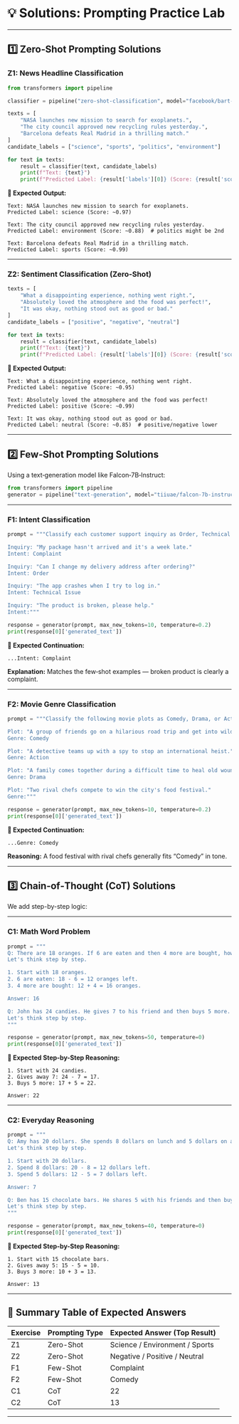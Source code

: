 # **💡 Solutions: Prompting Practice Lab**

***

## **1️⃣ Zero‑Shot Prompting Solutions**

### **Z1: News Headline Classification**

```python
from transformers import pipeline

classifier = pipeline("zero-shot-classification", model="facebook/bart-large-mnli")

texts = [
    "NASA launches new mission to search for exoplanets.",
    "The city council approved new recycling rules yesterday.",
    "Barcelona defeats Real Madrid in a thrilling match."
]
candidate_labels = ["science", "sports", "politics", "environment"]

for text in texts:
    result = classifier(text, candidate_labels)
    print(f"Text: {text}")
    print(f"Predicted Label: {result['labels'][0]} (Score: {result['scores'][0]:.2f})\n")
```

**💭 Expected Output:**

```
Text: NASA launches new mission to search for exoplanets.
Predicted Label: science (Score: ~0.97)

Text: The city council approved new recycling rules yesterday.
Predicted Label: environment (Score: ~0.88)  # politics might be 2nd

Text: Barcelona defeats Real Madrid in a thrilling match.
Predicted Label: sports (Score: ~0.99)
```


***

### **Z2: Sentiment Classification (Zero‑Shot)**

```python
texts = [
    "What a disappointing experience, nothing went right.",
    "Absolutely loved the atmosphere and the food was perfect!",
    "It was okay, nothing stood out as good or bad."
]
candidate_labels = ["positive", "negative", "neutral"]

for text in texts:
    result = classifier(text, candidate_labels)
    print(f"Text: {text}")
    print(f"Predicted Label: {result['labels'][0]} (Score: {result['scores'][0]:.2f})\n")
```

**💭 Expected Output:**

```
Text: What a disappointing experience, nothing went right.
Predicted Label: negative (Score: ~0.95)

Text: Absolutely loved the atmosphere and the food was perfect!
Predicted Label: positive (Score: ~0.99)

Text: It was okay, nothing stood out as good or bad.
Predicted Label: neutral (Score: ~0.85)  # positive/negative lower
```


***

## **2️⃣ Few‑Shot Prompting Solutions**

Using a text‑generation model like Falcon‑7B‑Instruct:

```python
from transformers import pipeline
generator = pipeline("text-generation", model="tiiuae/falcon-7b-instruct", device_map="auto")
```


***

### **F1: Intent Classification**

```python
prompt = """Classify each customer support inquiry as Order, Technical Issue, or Complaint.

Inquiry: "My package hasn't arrived and it's a week late."
Intent: Complaint

Inquiry: "Can I change my delivery address after ordering?"
Intent: Order

Inquiry: "The app crashes when I try to log in."
Intent: Technical Issue

Inquiry: "The product is broken, please help."
Intent:"""

response = generator(prompt, max_new_tokens=10, temperature=0.2)
print(response[0]['generated_text'])
```

**💭 Expected Continuation:**

```
...Intent: Complaint
```

**Explanation:** Matches the few‑shot examples — broken product is clearly a complaint.

***

### **F2: Movie Genre Classification**

```python
prompt = """Classify the following movie plots as Comedy, Drama, or Action.

Plot: "A group of friends go on a hilarious road trip and get into wild situations."
Genre: Comedy

Plot: "A detective teams up with a spy to stop an international heist."
Genre: Action

Plot: "A family comes together during a difficult time to heal old wounds."
Genre: Drama

Plot: "Two rival chefs compete to win the city's food festival."
Genre:"""

response = generator(prompt, max_new_tokens=10, temperature=0.2)
print(response[0]['generated_text'])
```

**💭 Expected Continuation:**

```
...Genre: Comedy
```

**Reasoning:** A food festival with rival chefs generally fits “Comedy” in tone.

***

## **3️⃣ Chain‑of‑Thought (CoT) Solutions**

We add step-by-step logic:

***

### **C1: Math Word Problem**

```python
prompt = """
Q: There are 18 oranges. If 6 are eaten and then 4 more are bought, how many are there now?
Let's think step by step.

1. Start with 18 oranges.
2. 6 are eaten: 18 - 6 = 12 oranges left.
3. 4 more are bought: 12 + 4 = 16 oranges.

Answer: 16

Q: John has 24 candies. He gives 7 to his friend and then buys 5 more. How many candies does John have?
Let's think step by step.
"""

response = generator(prompt, max_new_tokens=50, temperature=0)
print(response[0]['generated_text'])
```

**💭 Expected Step-by-Step Reasoning:**

```
1. Start with 24 candies.
2. Gives away 7: 24 - 7 = 17.
3. Buys 5 more: 17 + 5 = 22.

Answer: 22
```


***

### **C2: Everyday Reasoning**

```python
prompt = """
Q: Amy has 20 dollars. She spends 8 dollars on lunch and 5 dollars on a gift. How much money does she have left?
Let's think step by step.

1. Start with 20 dollars.
2. Spend 8 dollars: 20 - 8 = 12 dollars left.
3. Spend 5 dollars: 12 - 5 = 7 dollars left.

Answer: 7

Q: Ben has 15 chocolate bars. He shares 5 with his friends and then buys 3 more. How many does he have now?
Let's think step by step.
"""

response = generator(prompt, max_new_tokens=40, temperature=0)
print(response[0]['generated_text'])
```

**💭 Expected Step-by-Step Reasoning:**

```
1. Start with 15 chocolate bars.
2. Gives away 5: 15 - 5 = 10.
3. Buys 3 more: 10 + 3 = 13.

Answer: 13
```


***

## **📌 Summary Table of Expected Answers**

| Exercise | Prompting Type | Expected Answer (Top Result) |
| :-- | :-- | :-- |
| Z1 | Zero-Shot | Science / Environment / Sports |
| Z2 | Zero-Shot | Negative / Positive / Neutral |
| F1 | Few-Shot | Complaint |
| F2 | Few-Shot | Comedy |
| C1 | CoT | 22 |
| C2 | CoT | 13 |


***

